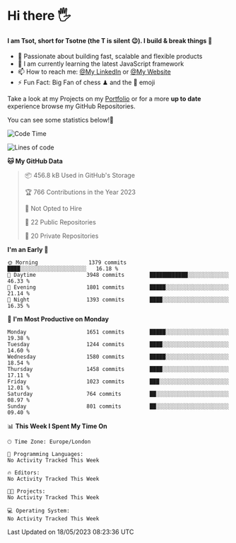 # Hi there :raised_hand_with_fingers_splayed:
#### I am Tsot, short for Tsotne (the T is silent :wink:). I build & break things :space_invader:
- :telescope: Passionate about building fast, scalable and flexible products
- :seedling: I am currently learning the latest JavaScript framework 
- :mailbox: How to reach me: [@My LinkedIn](https://www.linkedin.com/in/tsotne-gvadzabia/) or [@My Website](https://tsotne.co.uk/contact)
- :zap: Fun Fact: Big Fan of chess ♟ and the 👾 emoji

Take a look at my Projects on my [Portfolio](https://tsotne.co.uk/) or for a more **up to date** experience browse my GitHub Repositories.

You can see some statistics below!:space_invader:
<!--START_SECTION:waka-->
![Code Time](http://img.shields.io/badge/Code%20Time-761%20hrs%202%20mins-blue)

![Lines of code](https://img.shields.io/badge/From%20Hello%20World%20I%27ve%20Written-5.0%20million%20lines%20of%20code-blue)

**🐱 My GitHub Data** 

> 📦 456.8 kB Used in GitHub's Storage 
 > 
> 🏆 766 Contributions in the Year 2023
 > 
> 🚫 Not Opted to Hire
 > 
> 📜 22 Public Repositories 
 > 
> 🔑 20 Private Repositories 
 > 
**I'm an Early 🐤** 

```text
🌞 Morning                1379 commits        ████░░░░░░░░░░░░░░░░░░░░░   16.18 % 
🌆 Daytime                3948 commits        ████████████░░░░░░░░░░░░░   46.33 % 
🌃 Evening                1801 commits        █████░░░░░░░░░░░░░░░░░░░░   21.14 % 
🌙 Night                  1393 commits        ████░░░░░░░░░░░░░░░░░░░░░   16.35 % 
```
📅 **I'm Most Productive on Monday** 

```text
Monday                   1651 commits        █████░░░░░░░░░░░░░░░░░░░░   19.38 % 
Tuesday                  1244 commits        ████░░░░░░░░░░░░░░░░░░░░░   14.60 % 
Wednesday                1580 commits        █████░░░░░░░░░░░░░░░░░░░░   18.54 % 
Thursday                 1458 commits        ████░░░░░░░░░░░░░░░░░░░░░   17.11 % 
Friday                   1023 commits        ███░░░░░░░░░░░░░░░░░░░░░░   12.01 % 
Saturday                 764 commits         ██░░░░░░░░░░░░░░░░░░░░░░░   08.97 % 
Sunday                   801 commits         ██░░░░░░░░░░░░░░░░░░░░░░░   09.40 % 
```


📊 **This Week I Spent My Time On** 

```text
🕑︎ Time Zone: Europe/London

💬 Programming Languages: 
No Activity Tracked This Week

🔥 Editors: 
No Activity Tracked This Week

🐱‍💻 Projects: 
No Activity Tracked This Week

💻 Operating System: 
No Activity Tracked This Week
```


 Last Updated on 18/05/2023 08:23:36 UTC
<!--END_SECTION:waka-->
